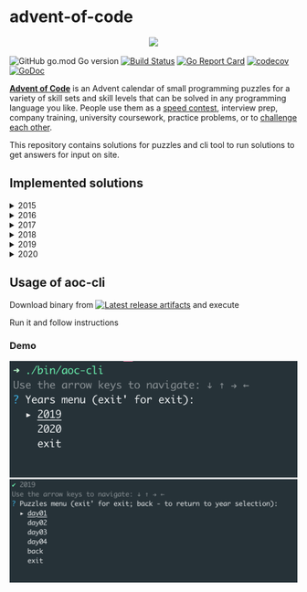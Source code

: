 # advent-of-code
<p align="center">
    <img src="https://user-images.githubusercontent.com/16360374/49324718-7954f100-f4e8-11e8-8ef6-1b701afc504f.png" width="225"/>
</p>  


![GitHub go.mod Go version](https://img.shields.io/github/go-mod/go-version/obalunenko/advent-of-code)
[![Build Status](https://travis-ci.com/obalunenko/advent-of-code.svg?branch=master)](https://travis-ci.com/obalunenko/advent-of-code)
[![Go Report Card](https://goreportcard.com/badge/github.com/obalunenko/advent-of-code)](https://goreportcard.com/report/github.com/obalunenko/advent-of-code)
[![codecov](https://codecov.io/gh/obalunenko/advent-of-code/branch/master/graph/badge.svg)](https://codecov.io/gh/obalunenko/advent-of-code)
[![GoDoc](https://godoc.org/github.com/obalunenko/advent-of-code?status.svg)](https://godoc.org/github.com/obalunenko/advent-of-code)


[**Advent of Code**](http://adventofcode.com/) is an Advent calendar of small programming puzzles for a 
variety of skill sets and skill levels that can be solved in any programming language you like. 
People use them as a [speed contest](https://adventofcode.com/2019/leaderboard), interview prep, company training, 
university coursework, practice problems, 
or to [challenge each other](https://www.reddit.com/r/adventofcode/search?q=flair%3Aupping&restrict_sr=on).

This repository contains solutions for puzzles and cli tool to run solutions to get answers for input on site.

## Implemented solutions

<details>
  <summary>2015</summary>  
    
  - [ ] Day 1: Not Quite Lisp
  - [ ] Day 2: I Was Told There Would Be No Math
  - [ ] Day 3: Perfectly Spherical Houses in a Vacuum
  - [ ] Day 4: The Ideal Stocking Stuffer
  - [ ] Day 5: Doesn't He Have Intern-Elves For This?
  - [ ] Day 6: Probably a Fire Hazard
  - [ ] Day 7: Some Assembly Required
  - [ ] Day 8: Matchsticks
  - [ ] Day 9: All in a Single Night
  - [ ] Day 10: Elves Look, Elves Say
  - [ ] Day 11: Corporate Policy
  - [ ] Day 12: JSAbacusFramework.io
  - [ ] Day 13: Knights of the Dinner Table
  - [ ] Day 14: Reindeer Olympics
  - [ ] Day 15: Science for Hungry People
  - [ ] Day 16: Aunt Sue
  - [ ] Day 17: No Such Thing as Too Much
  - [ ] Day 18: Like a GIF For Your Yard
  - [ ] Day 19: Medicine for Rudolph
  - [ ] Day 20: Infinite Elves and Infinite Houses
  - [ ] Day 21: RPG Simulator 20XX
  - [ ] Day 22: Wizard Simulator 20XX
  - [ ] Day 23: Opening the Turing Lock
  - [ ] Day 24: It Hangs in the Balance
  - [ ] Day 25: Let It Snow
    
</details>


<details>
  <summary>2016</summary>  
    
  - [ ] Day 1: No Time for a Taxicab
  - [ ] Day 2: Bathroom Security
  - [ ] Day 3: Squares With Three Sides
  - [ ] Day 4: Security Through Obscurity
  - [ ] Day 5: How About a Nice Game of Chess?
  - [ ] Day 6: Signals and Noise
  - [ ] Day 7: Internet Protocol Version 7
  - [ ] Day 8: Two-Factor Authentication
  - [ ] Day 9: Explosives in Cyberspace
  - [ ] Day 10: Balance Bots
  - [ ] Day 11: Radioisotope Thermoelectric Generators
  - [ ] Day 12: Leonardo's Monorail
  - [ ] Day 13: A Maze of Twisty Little Cubicles
  - [ ] Day 14: One-Time Pad
  - [ ] Day 15: Timing is Everything
  - [ ] Day 16: Dragon Checksum
  - [ ] Day 17: Two Steps Forward
  - [ ] Day 18: Like a Rogue
  - [ ] Day 19: An Elephant Named Joseph
  - [ ] Day 20: Firewall Rules
  - [ ] Day 21: Scrambled Letters and Hash
  - [ ] Day 22: Grid Computing
  - [ ] Day 23: Safe Cracking
  - [ ] Day 24: Air Duct Spelunking
  - [ ] Day 25: Clock Signal
    
</details>

<details>
  <summary>2017</summary>  
    
  - [ ] [Day 1: Inverse Captcha](https://adventofcode.com/2017/day/1)
  - [ ] [Day 2: Corruption Checksum](https://adventofcode.com/2017/day/2)
  - [ ] [Day 3: Spiral Memory](https://adventofcode.com/2017/day/3)
  - [ ] [Day 4: High-Entropy Passphrases](https://adventofcode.com/2017/day/4)
  - [ ] [Day 5: A Maze of Twisty Trampolines, All Alike](https://adventofcode.com/2017/day/5)
  - [ ] [Day 6: Memory Reallocation](https://adventofcode.com/2017/day/6)
  - [ ] [Day 7: Recursive Circus](https://adventofcode.com/2017/day/7)
  - [ ] [Day 8: I Heard You Like Registers](https://adventofcode.com/2017/day/8)
  - [ ] [Day 9: Stream Processing](https://adventofcode.com/2017/day/9)
  - [ ] [Day 10: Knot Hash](https://adventofcode.com/2017/day/10)
  - [ ] [Day 11: Hex Ed](https://adventofcode.com/2017/day/11)
  - [ ] [Day 12: Digital Plumber](https://adventofcode.com/2017/day/12)
  - [ ] [Day 13: Packet Scanners](https://adventofcode.com/2017/day/13)
  - [ ] [Day 14: Disk Defragmentation](https://adventofcode.com/2017/day/14)
  - [ ] [Day 15: Dueling Generators](https://adventofcode.com/2017/day/15)
  - [ ] [Day 16: Permutation Promenade](https://adventofcode.com/2017/day/16)
  - [ ] [Day 17: Spinlock](https://adventofcode.com/2017/day/17)
  - [ ] [Day 18: Duet](https://adventofcode.com/2017/day/18)
  - [ ] [Day 19: A Series of Tubes](https://adventofcode.com/2017/day/19)
  - [ ] [Day 20: Particle Swarm](https://adventofcode.com/2017/day/20)
  - [ ] [Day 21: Fractal Art](https://adventofcode.com/2017/day/21)
  - [ ] [Day 22: Sporifica Virus](https://adventofcode.com/2017/day/22)
  - [ ] [Day 23: Coprocessor Conflagration](https://adventofcode.com/2017/day/23)
  - [ ] [Day 24: Electromagnetic Moat](https://adventofcode.com/2017/day/24)
  - [ ] [Day 25: The Halting Problem](https://adventofcode.com/2017/day/25)
    
</details>

<details>
  <summary>2018</summary>  
    
  - [ ] [Day 1: Chronal Calibration](https://adventofcode.com/2018/day/1)
  - [ ] [Day 2: Inventory Management System](https://adventofcode.com/2018/day/2)
  - [ ] [Day 3: No Matter How You Slice It](https://adventofcode.com/2018/day/3)
  - [ ] [Day 4: Repose Record](https://adventofcode.com/2018/day/4)
  - [ ] [Day 5: Alchemical Reduction](https://adventofcode.com/2018/day/5)
  - [ ] [Day 6: Chronal Coordinates](https://adventofcode.com/2018/day/6)
  - [ ] [Day 7: The Sum of Its Parts](https://adventofcode.com/2018/day/7)
  - [ ] [Day 8: Memory Maneuver](https://adventofcode.com/2018/day/8)
  - [ ] [Day 9: Marble Mania](https://adventofcode.com/2018/day/9)
  - [ ] [Day 10: The Stars Align](https://adventofcode.com/2018/day/10)
  - [ ] [Day 11: Chronal Charge](https://adventofcode.com/2018/day/11)
  - [ ] [Day 12: Subterranean Sustainability](https://adventofcode.com/2018/day/12)
  - [ ] [Day 13: Mine Cart Madness](https://adventofcode.com/2018/day/13)
  - [ ] [Day 14: Chocolate Charts](https://adventofcode.com/2018/day/14)
  - [ ] [Day 15: Beverage Bandits](https://adventofcode.com/2018/day/15)
  - [ ] [Day 16: Chronal Classification](https://adventofcode.com/2018/day/16)
  - [ ] [Day 17: Reservoir Research](https://adventofcode.com/2018/day/17)
  - [ ] [Day 18: Settlers of The North Pole](https://adventofcode.com/2018/day/18)
  - [ ] [Day 19: Go With The Flow](https://adventofcode.com/2018/day/19)
  - [ ] [Day 20: A Regular Map](https://adventofcode.com/2018/day/20)
  - [ ] [Day 21: Chronal Conversion](https://adventofcode.com/2018/day/21)
  - [ ] [Day 22: Mode Maze](https://adventofcode.com/2018/day/22)
  - [ ] [Day 23: Experimental Emergency Teleportation](https://adventofcode.com/2018/day/23)
  - [ ] [Day 24: Immune System Simulator 20XX](https://adventofcode.com/2018/day/24)
  - [ ] [Day 25: Four-Dimensional Adventure](https://adventofcode.com/2018/day/25)
  
</details>


<details>
  <summary>2019</summary>  
    
  - [x] [Day 1: The Tyranny of the Rocket Equation](https://adventofcode.com/2019/day/1)
  - [x] [Day 2: 1202 Program Alarm](https://adventofcode.com/2019/day/2)
  - [x] [Day 3: Crossed Wires](https://adventofcode.com/2019/day/3)
  - [x] [Day 4: Secure Container](https://adventofcode.com/2019/day/4)
  - [ ] [Day 5: Sunny with a Chance of Asteroids](https://adventofcode.com/2019/day/5)
  - [ ] [Day 6: Universal Orbit Map](https://adventofcode.com/2019/day/6)
  - [ ] [Day 7: Amplification Circuit](https://adventofcode.com/2019/day/7)
  - [ ] [Day 8: Space Image Format](https://adventofcode.com/2019/day/8)
  - [ ] [Day 9: Sensor Boost](https://adventofcode.com/2019/day/9)
  - [ ] [Day 10: Monitoring Station](https://adventofcode.com/2019/day/10)
  - [ ] [Day 11: Space Police](https://adventofcode.com/2019/day/11)
  - [ ] [Day 12: The N-Body Problem](https://adventofcode.com/2019/day/12)
  - [ ] [Day 13: Care Package](https://adventofcode.com/2019/day/13)
  - [ ] [Day 14: Space Stoichiometry](https://adventofcode.com/2019/day/14)
  - [ ] [Day 15: Oxygen System](https://adventofcode.com/2019/day/15)
  - [ ] [Day 16: Flawed Frequency Transmission](https://adventofcode.com/2019/day/16)
  - [ ] [Day 17: Set and Forget](https://adventofcode.com/2019/day/17)
  - [ ] [Day 18: Many-Worlds Interpretation](https://adventofcode.com/2019/day/18)
  - [ ] [Day 19: Tractor Beam](https://adventofcode.com/2019/day/19)
  - [ ] [Day 20: Donut Maze](https://adventofcode.com/2019/day/20)
  - [ ] [Day 21: Springdroid Adventure](https://adventofcode.com/2019/day/21)
  - [ ] [Day 22: Slam Shuffle](https://adventofcode.com/2019/day/22)
  - [ ] [Day 23: Category Six](https://adventofcode.com/2019/day/23)
  - [ ] [Day 24: Planet of Discord](https://adventofcode.com/2019/day/24)
  - [ ] [Day 25: Cryostasis](https://adventofcode.com/2019/day/25)
    
</details>


<details>
  <summary>2020</summary>  
    
  - [x] [Day 1: Report Repair](https://adventofcode.com/2020/day/1)
  - [x] [Day 2: Password Philosophy](https://adventofcode.com/2020/day/2)
  - [ ] [Day 3: Toboggan Trajectory](https://adventofcode.com/2020/day/3)
  - [ ] [Day 4: Passport Processing](https://adventofcode.com/2020/day/4)
  - [ ] [Day 5: Binary Boarding](https://adventofcode.com/2020/day/5)
  - [ ] [Day 6: Custom Customs](https://adventofcode.com/2020/day/6)
  - [ ] [Day 7: Handy Haversacks](https://adventofcode.com/2020/day/7)
  - [ ] [Day 8: Handheld Halting](https://adventofcode.com/2020/day/8)
  - [ ] [Day 9: Encoding Error](https://adventofcode.com/2020/day/9)
  - [ ] [Day 10: Adapter Array](https://adventofcode.com/2020/day/10)
  - [ ] [Day 11: Seating System](https://adventofcode.com/2020/day/11)
  - [ ] [Day 12: Rain Risk](https://adventofcode.com/2020/day/12)
  - [ ] [Day 13: Shuttle Search](https://adventofcode.com/2020/day/13)
  - [ ] [Day 14: Docking Data](https://adventofcode.com/2020/day/14)
  - [ ] [Day 15: Rambunctious Recitation](https://adventofcode.com/2020/day/15)
  - [ ] [Day 16: Ticket Translation](https://adventofcode.com/2020/day/16)
  - [ ] [Day 17: Conway Cubes](https://adventofcode.com/2020/day/17)
  - [ ] [Day 18: Operation Order](https://adventofcode.com/2020/day/18)
  - [ ] [Day 19: Monster Messages](https://adventofcode.com/2020/day/19)
  - [ ] [Day 20: Jurassic Jigsaw](https://adventofcode.com/2020/day/20)
  - [ ] [Day 21: Allergen Assessment](https://adventofcode.com/2020/day/21)
  - [ ] [Day 22: Crab Combat](https://adventofcode.com/2020/day/22)
  - [ ] [Day 23: Crab Cups](https://adventofcode.com/2020/day/23)
  - [ ] [Day 24: Lobby Layout](https://adventofcode.com/2020/day/24)
  - [ ] [Day 25: Combo Breaker](https://adventofcode.com/2020/day/25)
    
</details>

## Usage of aoc-cli

Download binary from [![Latest release artifacts](https://img.shields.io/badge/artifacts-download-blue.svg)](https://github.com/obalunenko/advent-of-code/releases/latest)
and execute

Run it and follow instructions

### Demo

![cli demo_step_1](assets/images/demo_1.png)
![cli demo_step_2](assets/images/demo_2.png)
